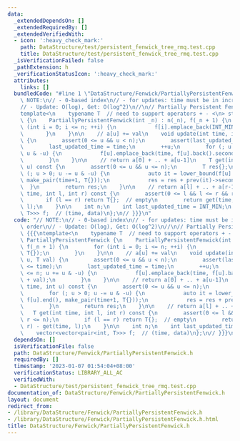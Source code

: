 ```yaml
---
data:
  _extendedDependsOn: []
  _extendedRequiredBy: []
  _extendedVerifiedWith:
  - icon: ':heavy_check_mark:'
    path: DataStructure/test/persistent_fenwick_tree_rmq.test.cpp
    title: DataStructure/test/persistent_fenwick_tree_rmq.test.cpp
  _isVerificationFailed: false
  _pathExtension: h
  _verificationStatusIcon: ':heavy_check_mark:'
  attributes:
    links: []
  bundledCode: "#line 1 \"DataStructure/Fenwick/PartiallyPersistentFenwick.h\"\n//\
    \ NOTE:\n// - 0-based index\n// - for updates: time must be in increasing order\n\
    // - Update: O(log), Get: O(log^2)\n//\n// Partially Persistent FenwickTree {{{\n\
    template<\n    typename T  // need to support operators + - <\n> struct PartiallyPersistentFenwick\
    \ {\n    PartiallyPersistentFenwick(int _n) : n(_n), f(_n + 1) {\n        for\
    \ (int i = 0; i <= n; ++i) {\n            f[i].emplace_back(INT_MIN, T{});\n \
    \       }\n    }\n\n    // a[u] += val\n    void update(int time, int u, T val)\
    \ {\n        assert(0 <= u && u < n);\n        assert(last_updated_time <= time);\n\
    \        last_updated_time = time;\n        ++u;\n        for (; u <= n; u +=\
    \ u & -u) {\n            f[u].emplace_back(time, f[u].back().second + val);\n\
    \        }\n    }\n\n    // return a[0] + .. + a[u-1]\n    T get(int time, int\
    \ u) const {\n        assert(0 <= u && u <= n);\n        T res{};\n        for\
    \ (; u > 0; u -= u & -u) {\n            auto it = lower_bound(f[u].begin(), f[u].end(),\
    \ make_pair(time+1, T{}));\n            res = res + prev(it)->second;\n      \
    \  }\n        return res;\n    }\n\n    // return a[l] + .. + a[r-1]\n    T get(int\
    \ time, int l, int r) const {\n        assert(0 <= l && l <= r && r <= n);\n \
    \       if (l == r) return T{};  // empty\n        return get(time, r) - get(time,\
    \ l);\n    }\n\n    int n;\n    int last_updated_time = INT_MIN;\n    vector<vector<pair<int,\
    \ T>>> f;  // (time, data)\n};\n// }}}\n"
  code: "// NOTE:\n// - 0-based index\n// - for updates: time must be in increasing\
    \ order\n// - Update: O(log), Get: O(log^2)\n//\n// Partially Persistent FenwickTree\
    \ {{{\ntemplate<\n    typename T  // need to support operators + - <\n> struct\
    \ PartiallyPersistentFenwick {\n    PartiallyPersistentFenwick(int _n) : n(_n),\
    \ f(_n + 1) {\n        for (int i = 0; i <= n; ++i) {\n            f[i].emplace_back(INT_MIN,\
    \ T{});\n        }\n    }\n\n    // a[u] += val\n    void update(int time, int\
    \ u, T val) {\n        assert(0 <= u && u < n);\n        assert(last_updated_time\
    \ <= time);\n        last_updated_time = time;\n        ++u;\n        for (; u\
    \ <= n; u += u & -u) {\n            f[u].emplace_back(time, f[u].back().second\
    \ + val);\n        }\n    }\n\n    // return a[0] + .. + a[u-1]\n    T get(int\
    \ time, int u) const {\n        assert(0 <= u && u <= n);\n        T res{};\n\
    \        for (; u > 0; u -= u & -u) {\n            auto it = lower_bound(f[u].begin(),\
    \ f[u].end(), make_pair(time+1, T{}));\n            res = res + prev(it)->second;\n\
    \        }\n        return res;\n    }\n\n    // return a[l] + .. + a[r-1]\n \
    \   T get(int time, int l, int r) const {\n        assert(0 <= l && l <= r &&\
    \ r <= n);\n        if (l == r) return T{};  // empty\n        return get(time,\
    \ r) - get(time, l);\n    }\n\n    int n;\n    int last_updated_time = INT_MIN;\n\
    \    vector<vector<pair<int, T>>> f;  // (time, data)\n};\n// }}}\n"
  dependsOn: []
  isVerificationFile: false
  path: DataStructure/Fenwick/PartiallyPersistentFenwick.h
  requiredBy: []
  timestamp: '2023-01-07 01:54:04+08:00'
  verificationStatus: LIBRARY_ALL_AC
  verifiedWith:
  - DataStructure/test/persistent_fenwick_tree_rmq.test.cpp
documentation_of: DataStructure/Fenwick/PartiallyPersistentFenwick.h
layout: document
redirect_from:
- /library/DataStructure/Fenwick/PartiallyPersistentFenwick.h
- /library/DataStructure/Fenwick/PartiallyPersistentFenwick.h.html
title: DataStructure/Fenwick/PartiallyPersistentFenwick.h
---
```

